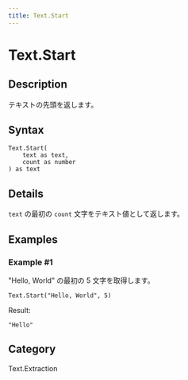 ```yaml
---
title: Text.Start
---
```


# Text.Start


## Description

テキストの先頭を返します。


## Syntax

```powerquery
Text.Start(
    text as text,
    count as number
) as text
```


## Details

<code>text</code> の最初の <code>count</code> 文字をテキスト値として返します。


## Examples

### Example #1 
&#34;Hello, World&#34; の最初の 5 文字を取得します。
```powerquery
Text.Start("Hello, World", 5)
```

Result: 
```powerquery
"Hello"
```




## Category
Text.Extraction
